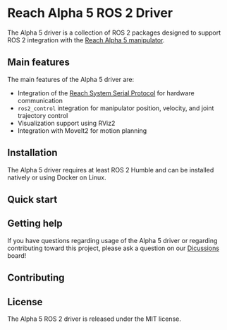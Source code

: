 # Reach Alpha 5 ROS 2 Driver

The Alpha 5 driver is a collection of ROS 2 packages designed
to support ROS 2 integration with the [Reach Alpha 5 manipulator](https://reachrobotics.com/products/manipulators/reach-alpha/).

## Main features

The main features of the Alpha 5 driver are:

- Integration of the [Reach System Serial Protocol](https://reach-robotics.github.io/reach_robotics_sdk/documentation/index.html#)
for hardware communication
- `ros2_control` integration for manipulator position, velocity, and joint trajectory control
- Visualization support using RViz2
- Integration with MoveIt2 for motion planning

## Installation

The Alpha 5 driver requires at least ROS 2 Humble and can be installed natively
or using Docker on Linux.

## Quick start

## Getting help

If you have questions regarding usage of the Alpha 5 driver or regarding
contributing toward this project, please ask a question on our
[Dicussions](https://github.com/evan-palmer/alpha/discussions) board!

## Contributing

## License

The Alpha 5 ROS 2 driver is released under the MIT license.
